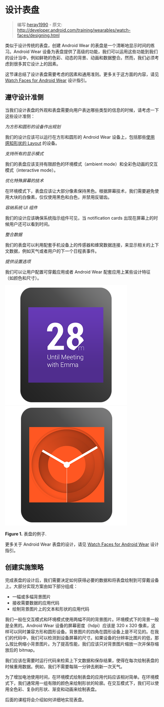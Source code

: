 # 设计表盘

> 编写:[heray1990](https://github.com/heray1990) - 原文: <http://developer.android.com/training/wearables/watch-faces/designing.html>

类似于设计传统的表盘，创建 Android Wear 的表盘是一个清晰地显示时间的练习。Android Wear 设备为表盘提供了高级的功能，我们可以运用这些功能到我们的设计当中，例如鲜艳的色彩、动态的背景、动画和数据整合。然而，我们必须考虑到很多其它设计上的因素。

这节课总结了设计表盘需要考虑的因素和通用准则。更多关于这方面的内容，请见 [Watch Faces for Android Wear](http://developer.android.com/design/wear/watchfaces.html) 设计指引。

## 遵守设计准侧

当我们设计表盘的外观和表盘需要向用户表达哪些类型的信息的时候，请考虑一下这些设计准侧：

*为方形和圆形的设备作出规划*

我们的设计应该可以运行在方形和圆形的 Android Wear 设备上，包括那些[使用感知形状的 Layout](http://hukai.me/android-training-course-in-chinese/wearables/ui/layouts.html#same-layout) 的设备。

*支持所有的显示模式*

我们的表盘应该支持有限颜色的环境模式（ambient mode）和全彩色动画的交互模式（interactive mode）。

*优化特殊屏幕的技术*

在环境模式下，表盘应该让大部分像素保持黑色。根据屏幕技术，我们需要避免使用大块的白像素，仅仅使用黑色和白色，并禁用反锯齿。

*容纳系统 UI 组件*

我们的设计应该确保系统指示组件可见，当 notification cards 出现在屏幕上的时候用户还可以看到时间。

*整合数据*

我们的表盘可以利用配套手机设备上的传感器和蜂窝数据连接，来显示相关的上下文数据，例如天气或者用户的下一个日程表事件。

*提供设置选项*

我们可以让用户配置可穿戴应用或者 Android Wear 配套应用上某些设计特征（如颜色和尺寸）。

![](Render_Next.png)![](Render_Interactive.png)

**Figure 1.** 表盘的例子.

更多关于 Android Wear 表盘的设计，请见 [Watch Faces for Android Wear](http://developer.android.com/design/wear/watchfaces.html) 设计指引。

## 创建实施策略

完成表盘的设计后，我们需要决定如何获得必要的数据和将表盘绘制到可穿戴设备上。大部分实现方案由如下部分组成：

* 一幅或多幅背景图片
* 接收需要数据的应用代码
* 绘制背景图片上的文本和形状的应用代码

我们一般在交互模式和环境模式使用两幅不同的背景图片。环境模式下的背景一般是全黑的。Android Wear 设备的屏幕密度（hdpi）应该是 320 x 320 像素，这样可以同时兼容方形和圆形设备。背景图片的四角在圆形设备上是不可见的。在我们的代码中，我们可以检测到设备屏幕的尺寸。如果设备的分辨率比图片的低，那么按比例缩小背景图片。为了提高性能，我们应该只对背景图片缩放一次并保存缩放后的 bitmap。

我们应该在需要时运行代码来检索上下文数据和保存结果，使得在每次绘制表盘的时候重用数据。例如，我们不需要每隔一分钟去刷新一次天气。

为了增加电池使用时间，在环境模式绘制表盘的应用代码应该相对简单。在环境模式下，我们通常用一组有限的颜色来绘制形状的轮廓。在交互模式下，我们可以使用全色彩、复杂的形状、渐变和动画来绘制表盘。

后面的课程将会介绍如何详细地实现表盘。
